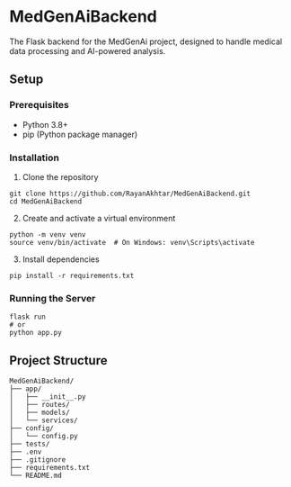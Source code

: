 # MedGenAiBackend

The Flask backend for the MedGenAi project, designed to handle medical data processing and AI-powered analysis.

## Setup

### Prerequisites
- Python 3.8+
- pip (Python package manager)

### Installation
1. Clone the repository
```
git clone https://github.com/RayanAkhtar/MedGenAiBackend.git
cd MedGenAiBackend
```

2. Create and activate a virtual environment
```
python -m venv venv
source venv/bin/activate  # On Windows: venv\Scripts\activate
```

3. Install dependencies
```
pip install -r requirements.txt
```


### Running the Server
```
flask run
# or
python app.py
```

## Project Structure
```
MedGenAiBackend/
├── app/
│   ├── __init__.py
│   ├── routes/
│   ├── models/
│   └── services/
├── config/
│   └── config.py
├── tests/
├── .env
├── .gitignore
├── requirements.txt
└── README.md
```

